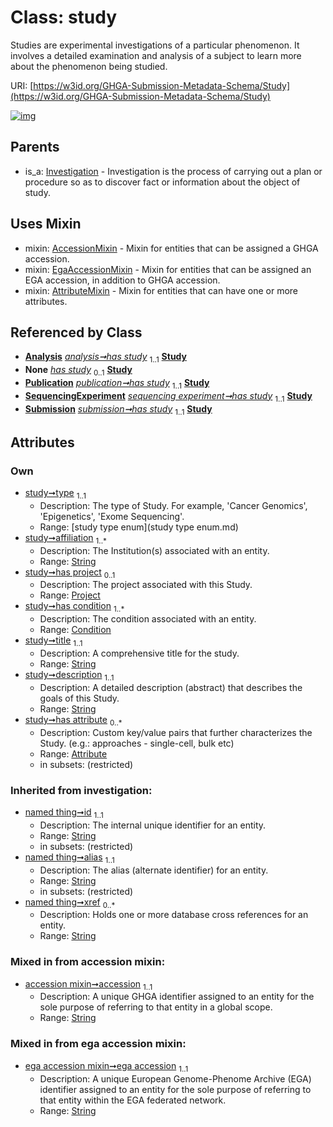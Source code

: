 
# Class: study


Studies are experimental investigations of a particular phenomenon. It involves a detailed examination and analysis of a subject to learn more about the phenomenon being studied.

URI: [https://w3id.org/GHGA-Submission-Metadata-Schema/Study](https://w3id.org/GHGA-Submission-Metadata-Schema/Study)


[![img](https://yuml.me/diagram/nofunky;dir:TB/class/[Submission],[Attribute]<has%20attribute%200..*-++[Study&#124;type:study_type_enum;affiliation:string%20%2B;title:string;description:string;accession:string;ega_accession:string;id(i):string;alias(i):string;xref(i):string%20*],[Condition]<has%20condition%201..*-%20[Study],[Project]<has%20project%200..1-++[Study],[Analysis]++-%20has%20study%201..1>[Study],[SequencingExperiment]-%20has%20study(i)%200..1>[Study],[Analysis]-%20has%20study(i)%200..1>[Study],[Publication]-%20has%20study(i)%200..1>[Study],[Submission]-%20has%20study(i)%200..1>[Study],[Publication]++-%20has%20study%201..1>[Study],[SequencingExperiment]++-%20has%20study%201..1>[Study],[Submission]++-%20has%20study%201..1>[Study],[Study]uses%20-.->[AccessionMixin],[Study]uses%20-.->[EgaAccessionMixin],[Study]uses%20-.->[AttributeMixin],[Investigation]^-[Study],[SequencingExperiment],[Publication],[Project],[Investigation],[EgaAccessionMixin],[Condition],[AttributeMixin],[Attribute],[Analysis],[AccessionMixin])](https://yuml.me/diagram/nofunky;dir:TB/class/[Submission],[Attribute]<has%20attribute%200..*-++[Study&#124;type:study_type_enum;affiliation:string%20%2B;title:string;description:string;accession:string;ega_accession:string;id(i):string;alias(i):string;xref(i):string%20*],[Condition]<has%20condition%201..*-%20[Study],[Project]<has%20project%200..1-++[Study],[Analysis]++-%20has%20study%201..1>[Study],[SequencingExperiment]-%20has%20study(i)%200..1>[Study],[Analysis]-%20has%20study(i)%200..1>[Study],[Publication]-%20has%20study(i)%200..1>[Study],[Submission]-%20has%20study(i)%200..1>[Study],[Publication]++-%20has%20study%201..1>[Study],[SequencingExperiment]++-%20has%20study%201..1>[Study],[Submission]++-%20has%20study%201..1>[Study],[Study]uses%20-.->[AccessionMixin],[Study]uses%20-.->[EgaAccessionMixin],[Study]uses%20-.->[AttributeMixin],[Investigation]^-[Study],[SequencingExperiment],[Publication],[Project],[Investigation],[EgaAccessionMixin],[Condition],[AttributeMixin],[Attribute],[Analysis],[AccessionMixin])

## Parents

 *  is_a: [Investigation](Investigation.md) - Investigation is the process of carrying out a plan or procedure so as to discover fact or information about the object of study.

## Uses Mixin

 *  mixin: [AccessionMixin](AccessionMixin.md) - Mixin for entities that can be assigned a GHGA accession.
 *  mixin: [EgaAccessionMixin](EgaAccessionMixin.md) - Mixin for entities that can be assigned an EGA accession, in addition to GHGA accession.
 *  mixin: [AttributeMixin](AttributeMixin.md) - Mixin for entities that can have one or more attributes.

## Referenced by Class

 *  **[Analysis](Analysis.md)** *[analysis➞has study](analysis_has_study.md)*  <sub>1..1</sub>  **[Study](Study.md)**
 *  **None** *[has study](has_study.md)*  <sub>0..1</sub>  **[Study](Study.md)**
 *  **[Publication](Publication.md)** *[publication➞has study](publication_has_study.md)*  <sub>1..1</sub>  **[Study](Study.md)**
 *  **[SequencingExperiment](SequencingExperiment.md)** *[sequencing experiment➞has study](sequencing_experiment_has_study.md)*  <sub>1..1</sub>  **[Study](Study.md)**
 *  **[Submission](Submission.md)** *[submission➞has study](submission_has_study.md)*  <sub>1..1</sub>  **[Study](Study.md)**

## Attributes


### Own

 * [study➞type](study_type.md)  <sub>1..1</sub>
     * Description: The type of Study. For example, 'Cancer Genomics', 'Epigenetics', 'Exome Sequencing'.
     * Range: [study type enum](study type enum.md)
 * [study➞affiliation](study_affiliation.md)  <sub>1..\*</sub>
     * Description: The Institution(s) associated with an entity.
     * Range: [String](types/String.md)
 * [study➞has project](study_has_project.md)  <sub>0..1</sub>
     * Description: The project associated with this Study.
     * Range: [Project](Project.md)
 * [study➞has condition](study_has_condition.md)  <sub>1..\*</sub>
     * Description: The condition associated with an entity.
     * Range: [Condition](Condition.md)
 * [study➞title](study_title.md)  <sub>1..1</sub>
     * Description: A comprehensive title for the study.
     * Range: [String](types/String.md)
 * [study➞description](study_description.md)  <sub>1..1</sub>
     * Description: A detailed description (abstract) that describes the goals of this Study.
     * Range: [String](types/String.md)
 * [study➞has attribute](study_has_attribute.md)  <sub>0..\*</sub>
     * Description: Custom key/value pairs that further characterizes the Study. (e.g.: approaches - single-cell, bulk etc)
     * Range: [Attribute](Attribute.md)
     * in subsets: (restricted)

### Inherited from investigation:

 * [named thing➞id](named_thing_id.md)  <sub>1..1</sub>
     * Description: The internal unique identifier for an entity.
     * Range: [String](types/String.md)
     * in subsets: (restricted)
 * [named thing➞alias](named_thing_alias.md)  <sub>1..1</sub>
     * Description: The alias (alternate identifier) for an entity.
     * Range: [String](types/String.md)
     * in subsets: (restricted)
 * [named thing➞xref](named_thing_xref.md)  <sub>0..\*</sub>
     * Description: Holds one or more database cross references for an entity.
     * Range: [String](types/String.md)

### Mixed in from accession mixin:

 * [accession mixin➞accession](accession_mixin_accession.md)  <sub>1..1</sub>
     * Description: A unique GHGA identifier assigned to an entity for the sole purpose of referring to that entity in a global scope.
     * Range: [String](types/String.md)

### Mixed in from ega accession mixin:

 * [ega accession mixin➞ega accession](ega_accession_mixin_ega_accession.md)  <sub>1..1</sub>
     * Description: A unique European Genome-Phenome Archive (EGA) identifier assigned to an entity for the sole purpose of referring to that entity within the EGA federated network.
     * Range: [String](types/String.md)
